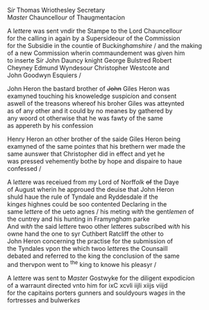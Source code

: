 ---
---
<div><div><p>S<i>ir</i> Thomas Wriothesley Secretary
		<br />M<i>aste</i>r Chauncello<i>ur</i> of Thaugme<i>n</i>tac<i>i</i>on
	</p>
      <p>
		A l<i>ette</i>re was sent vndir the Stampe to the Lord Chauncello<i>ur</i>
		<br />for the calling in again by a Supersideour of the Co<i>m</i>mission
		<br />for the Subsidie in the countie of Buck<i>inghamshire</i> / and the making
		<br />of a new Co<i>m</i>mission wherin co<i>m</i>maundement was given him
		<br />to inserte S<i>ir</i> John Dauncy knight George Bulstred Robert
		<br />Cheyney Edmund Wyndeso<i>ur</i> Christopher Westcote and
		<br />John Goodwyn Esquiers /
	</p>
      <p>
		John Heron the bastard brother of <del>John</del> Giles Heron was
		<br />examyned touching his knoweledge suspic<i>i</i>on and consent
		<br />aswell of the treasons whereof his broher Giles was atteynted
		<br />as of any other and it could by no meanes by gathered by
		<br />any woord ot otherwise that he was fawty of the same
		<br />as appereth by his confession
	</p>
      <p>
		Henry Heron an other brother of the saide Giles Heron being
		<br />examyned of the same point<i>es</i> that his brethern wer made the
		<br />same aunswer that Christopher did in effect and yet he
		<br />was pressed vehemently bothe by hope and dispaire to haue
		<br />confessed /
	</p>
      <p>
		A l<i>ette</i>re was receiued from my Lord of Norff<i>olk</i> <del>of</del> the        Daye
		<br />of August wherin he approued the deuise that John Heron
		<br />shuld haue the rule of Tyndale and Ryddesdale if the
		<br />king<i>es</i> highnes could be soo contented Declaring in the
		<br />same l<i>ette</i>re of the ueto agnes / his meting w<i>i</i>t<i>h</i> the gent<i>lemen</i> of
		<br />the cuntrey and his hunting in Framyngh<i>a</i>m parke
		<br />And w<i>i</i>t<i>h</i> the said l<i>ette</i>re twoo other l<i>ette</i>res subscribed w<i>i</i>t<i>h</i> his 
		<br />owne hand the one to syr Cuthbert Ratcliff the other to
		<br />John Heron concerning the practise for the submission of
		<br />the Tyndales vpon the which twoo l<i>ette</i>res the Counsaill
		<br />debated and referred to the king the conclusion of the same
		<br />and thervpon went to <sup>the</sup> king to knowe his pleasyr /
	</p>
      <p>
		A l<i>ette</i>re was sent to M<i>aste</i>r Gostwyke for the diligent expodic<i>i</i>on
		<br />of a warraunt directed vnto him for ixC xcvli iijli xiijs viijd
		<br />for the capitains porters gunners and souldyo<i>ur</i>s wag<i>es</i> in the
		<br />fortresses and bulwerk<i>es</i> 
	</p>
<br /></div>
</div>
